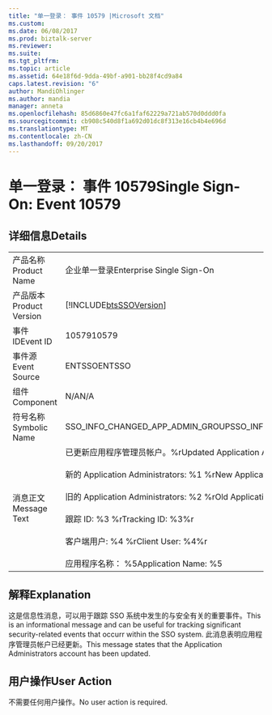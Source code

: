 ```yaml
---
title: "单一登录： 事件 10579 |Microsoft 文档"
ms.custom: 
ms.date: 06/08/2017
ms.prod: biztalk-server
ms.reviewer: 
ms.suite: 
ms.tgt_pltfrm: 
ms.topic: article
ms.assetid: 64e18f6d-9dda-49bf-a901-bb28f4cd9a84
caps.latest.revision: "6"
author: MandiOhlinger
ms.author: mandia
manager: anneta
ms.openlocfilehash: 85d6860e47fc6a1faf62229a721ab570d0ddd0fa
ms.sourcegitcommit: cb908c540d8f1a692d01dc8f313e16cb4b4e696d
ms.translationtype: MT
ms.contentlocale: zh-CN
ms.lasthandoff: 09/20/2017
---
```

# <a name="single-sign-on-event-10579"></a><span data-ttu-id="02caa-102">单一登录： 事件 10579</span><span class="sxs-lookup"><span data-stu-id="02caa-102">Single Sign-On: Event 10579</span></span>
## <a name="details"></a><span data-ttu-id="02caa-103">详细信息</span><span class="sxs-lookup"><span data-stu-id="02caa-103">Details</span></span>  
  
|||  
|-|-|  
|<span data-ttu-id="02caa-104">产品名称</span><span class="sxs-lookup"><span data-stu-id="02caa-104">Product Name</span></span>|<span data-ttu-id="02caa-105">企业单一登录</span><span class="sxs-lookup"><span data-stu-id="02caa-105">Enterprise Single Sign-On</span></span>|  
|<span data-ttu-id="02caa-106">产品版本</span><span class="sxs-lookup"><span data-stu-id="02caa-106">Product Version</span></span>|[!INCLUDE[btsSSOVersion](../includes/btsssoversion-md.md)]|  
|<span data-ttu-id="02caa-107">事件 ID</span><span class="sxs-lookup"><span data-stu-id="02caa-107">Event ID</span></span>|<span data-ttu-id="02caa-108">10579</span><span class="sxs-lookup"><span data-stu-id="02caa-108">10579</span></span>|  
|<span data-ttu-id="02caa-109">事件源</span><span class="sxs-lookup"><span data-stu-id="02caa-109">Event Source</span></span>|<span data-ttu-id="02caa-110">ENTSSO</span><span class="sxs-lookup"><span data-stu-id="02caa-110">ENTSSO</span></span>|  
|<span data-ttu-id="02caa-111">组件</span><span class="sxs-lookup"><span data-stu-id="02caa-111">Component</span></span>|<span data-ttu-id="02caa-112">N/A</span><span class="sxs-lookup"><span data-stu-id="02caa-112">N/A</span></span>|  
|<span data-ttu-id="02caa-113">符号名称</span><span class="sxs-lookup"><span data-stu-id="02caa-113">Symbolic Name</span></span>|<span data-ttu-id="02caa-114">SSO_INFO_CHANGED_APP_ADMIN_GROUP</span><span class="sxs-lookup"><span data-stu-id="02caa-114">SSO_INFO_CHANGED_APP_ADMIN_GROUP</span></span>|  
|<span data-ttu-id="02caa-115">消息正文</span><span class="sxs-lookup"><span data-stu-id="02caa-115">Message Text</span></span>|<span data-ttu-id="02caa-116">已更新应用程序管理员帐户。%r</span><span class="sxs-lookup"><span data-stu-id="02caa-116">Updated Application Administrators account.%r</span></span><br /><br /> <span data-ttu-id="02caa-117">新的 Application Administrators: %1 %r</span><span class="sxs-lookup"><span data-stu-id="02caa-117">New Application Administrators: %1%r</span></span><br /><br /> <span data-ttu-id="02caa-118">旧的 Application Administrators: %2 %r</span><span class="sxs-lookup"><span data-stu-id="02caa-118">Old Application Administrators: %2%r</span></span><br /><br /> <span data-ttu-id="02caa-119">跟踪 ID: %3 %r</span><span class="sxs-lookup"><span data-stu-id="02caa-119">Tracking ID: %3%r</span></span><br /><br /> <span data-ttu-id="02caa-120">客户端用户: %4 %r</span><span class="sxs-lookup"><span data-stu-id="02caa-120">Client User: %4%r</span></span><br /><br /> <span data-ttu-id="02caa-121">应用程序名称： %5</span><span class="sxs-lookup"><span data-stu-id="02caa-121">Application Name: %5</span></span>|  
  
## <a name="explanation"></a><span data-ttu-id="02caa-122">解释</span><span class="sxs-lookup"><span data-stu-id="02caa-122">Explanation</span></span>  
 <span data-ttu-id="02caa-123">这是信息性消息，可以用于跟踪 SSO 系统中发生的与安全有关的重要事件。</span><span class="sxs-lookup"><span data-stu-id="02caa-123">This is an informational message and can be useful for tracking significant security-related events that occurr within the SSO system.</span></span> <span data-ttu-id="02caa-124">此消息表明应用程序管理员帐户已经更新。</span><span class="sxs-lookup"><span data-stu-id="02caa-124">This message states that the Application Administrators account has been updated.</span></span>  
  
## <a name="user-action"></a><span data-ttu-id="02caa-125">用户操作</span><span class="sxs-lookup"><span data-stu-id="02caa-125">User Action</span></span>  
 <span data-ttu-id="02caa-126">不需要任何用户操作。</span><span class="sxs-lookup"><span data-stu-id="02caa-126">No user action is required.</span></span>